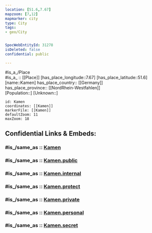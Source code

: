 ```yaml
---
location: [51.6,7.67] 
mapzoom: [7,12] 
mapmarker: city 
type: City
tags:
- geo/City


SpocWebEntityId: 31278
isDeleted: false
confidential: public

---
```

#is_a_/Place  
#is_a_ :: [[Place]] 
[has_place_longitude::7.67] 
[has_place_latitude::51.6] 
[name::Kamen] 
has_place_country:: [[Germany]]  
has_place_province:: [[NordRhein-Westfahlen]]  
[Population::] 
[Unknown::] 


```leaflet
id: Kamen
coordinates: [[Kamen]] 
markerFile: [[Kamen]] 
defaultZoom: 11 
maxZoom: 18
```


## Confidential Links & Embeds: 

### #is_/same_as :: [Kamen](/_Standards/Earth/Continent/Europe/Europe~Central/Germany/Germany~West/Nordrhein-Westfalen/counties~NW/Unna/cities~Unna/Kamen.md) 

### #is_/same_as :: [Kamen.public](/_public/Earth/Continent/Europe/Europe~Central/Germany/Germany~West/Nordrhein-Westfalen/counties~NW/Unna/cities~Unna/Kamen.public.md) 

### #is_/same_as :: [Kamen.internal](/_internal/Earth/Continent/Europe/Europe~Central/Germany/Germany~West/Nordrhein-Westfalen/counties~NW/Unna/cities~Unna/Kamen.internal.md) 

### #is_/same_as :: [Kamen.protect](/_protect/Earth/Continent/Europe/Europe~Central/Germany/Germany~West/Nordrhein-Westfalen/counties~NW/Unna/cities~Unna/Kamen.protect.md) 

### #is_/same_as :: [Kamen.private](/_private/Earth/Continent/Europe/Europe~Central/Germany/Germany~West/Nordrhein-Westfalen/counties~NW/Unna/cities~Unna/Kamen.private.md) 

### #is_/same_as :: [Kamen.personal](/_personal/Earth/Continent/Europe/Europe~Central/Germany/Germany~West/Nordrhein-Westfalen/counties~NW/Unna/cities~Unna/Kamen.personal.md) 

### #is_/same_as :: [Kamen.secret](/_secret/Earth/Continent/Europe/Europe~Central/Germany/Germany~West/Nordrhein-Westfalen/counties~NW/Unna/cities~Unna/Kamen.secret.md)

